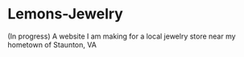 # Lemons-Jewelry
(In progress) A website I am making for a local jewelry store near my hometown of Staunton, VA
